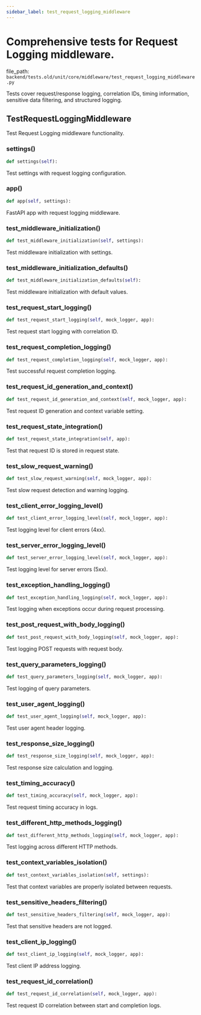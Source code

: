 ```yaml
---
sidebar_label: test_request_logging_middleware
---
```


# Comprehensive tests for Request Logging middleware.

  file_path: `backend/tests.old/unit/core/middleware/test_request_logging_middleware.py`

Tests cover request/response logging, correlation IDs, timing information,
sensitive data filtering, and structured logging.

## TestRequestLoggingMiddleware

Test Request Logging middleware functionality.

### settings()

```python
def settings(self):
```

Test settings with request logging configuration.

### app()

```python
def app(self, settings):
```

FastAPI app with request logging middleware.

### test_middleware_initialization()

```python
def test_middleware_initialization(self, settings):
```

Test middleware initialization with settings.

### test_middleware_initialization_defaults()

```python
def test_middleware_initialization_defaults(self):
```

Test middleware initialization with default values.

### test_request_start_logging()

```python
def test_request_start_logging(self, mock_logger, app):
```

Test request start logging with correlation ID.

### test_request_completion_logging()

```python
def test_request_completion_logging(self, mock_logger, app):
```

Test successful request completion logging.

### test_request_id_generation_and_context()

```python
def test_request_id_generation_and_context(self, mock_logger, app):
```

Test request ID generation and context variable setting.

### test_request_state_integration()

```python
def test_request_state_integration(self, app):
```

Test that request ID is stored in request state.

### test_slow_request_warning()

```python
def test_slow_request_warning(self, mock_logger, app):
```

Test slow request detection and warning logging.

### test_client_error_logging_level()

```python
def test_client_error_logging_level(self, mock_logger, app):
```

Test logging level for client errors (4xx).

### test_server_error_logging_level()

```python
def test_server_error_logging_level(self, mock_logger, app):
```

Test logging level for server errors (5xx).

### test_exception_handling_logging()

```python
def test_exception_handling_logging(self, mock_logger, app):
```

Test logging when exceptions occur during request processing.

### test_post_request_with_body_logging()

```python
def test_post_request_with_body_logging(self, mock_logger, app):
```

Test logging POST requests with request body.

### test_query_parameters_logging()

```python
def test_query_parameters_logging(self, mock_logger, app):
```

Test logging of query parameters.

### test_user_agent_logging()

```python
def test_user_agent_logging(self, mock_logger, app):
```

Test user agent header logging.

### test_response_size_logging()

```python
def test_response_size_logging(self, mock_logger, app):
```

Test response size calculation and logging.

### test_timing_accuracy()

```python
def test_timing_accuracy(self, mock_logger, app):
```

Test request timing accuracy in logs.

### test_different_http_methods_logging()

```python
def test_different_http_methods_logging(self, mock_logger, app):
```

Test logging across different HTTP methods.

### test_context_variables_isolation()

```python
def test_context_variables_isolation(self, settings):
```

Test that context variables are properly isolated between requests.

### test_sensitive_headers_filtering()

```python
def test_sensitive_headers_filtering(self, mock_logger, app):
```

Test that sensitive headers are not logged.

### test_client_ip_logging()

```python
def test_client_ip_logging(self, mock_logger, app):
```

Test client IP address logging.

### test_request_id_correlation()

```python
def test_request_id_correlation(self, mock_logger, app):
```

Test request ID correlation between start and completion logs.
